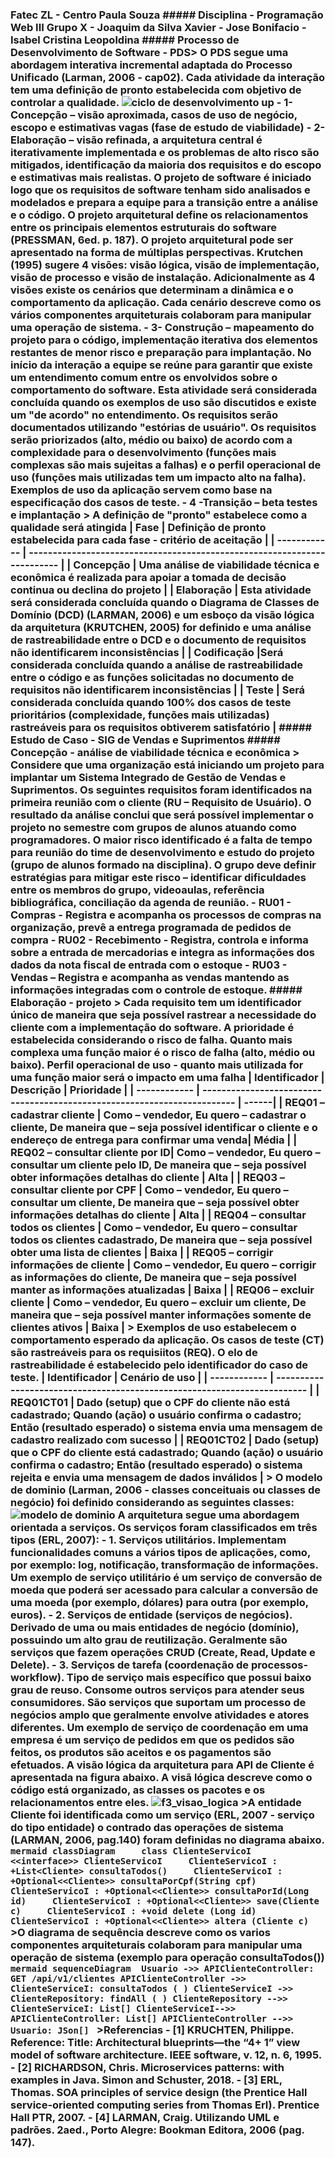 ### Fatec ZL - Centro Paula Souza ##### Disciplina - Programação Web III Grupo X  - Joaquim da Silva Xavier - Jose Bonifacio - Isabel Cristina Leopoldina  ##### Processo de Desenvolvimento de Software - PDS> O PDS segue uma abordagem interativa incremental adaptada do Processo Unificado (Larman, 2006 - cap02). Cada atividade da interação tem uma definição de pronto estabelecida com objetivo de controlar a qualidade.  ![ciclo de desenvolvimento up](https://user-images.githubusercontent.com/68782201/180198367-01b275f2-1bf1-409c-a7b7-46f231e4ff6e.png) - 1-Concepção – visão aproximada, casos de uso de negócio, escopo e estimativas vagas (fase de estudo de viabilidade) - 2-Elaboração – visão refinada, a arquitetura central é iterativamente implementada e os problemas de alto risco são mitigados, identificação da maioria dos requisitos e do escopo e estimativas mais realistas.  O projeto de software é iniciado logo que os requisitos de software tenham sido analisados e modelados e prepara a equipe para a transição entre a análise e o código. O projeto arquitetural define os relacionamentos entre os principais elementos estruturais do software (PRESSMAN, 6ed. p. 187). O projeto arquitetural pode ser apresentado na forma de múltiplas perspectivas. Krutchen (1995) sugere 4 visões: visão lógica, visão de implementação, visão de processo e visão de instalação. Adicionalmente as 4 visões existe os cenários que determinam a dinâmica e o comportamento da aplicação. Cada cenário descreve como os vários componentes arquiteturais colaboram para manipular uma operação de sistema.  - 3- Construção – mapeamento do projeto para o código, implementação iterativa dos elementos restantes de menor risco e preparação para implantação. No início da interação a equipe se reúne para garantir que existe um entendimento comum entre os envolvidos sobre o comportamento do software. Esta atividade será considerada concluída quando os exemplos de uso são discutidos e existe um "de acordo" no entendimento. Os requisitos serão documentados utilizando "estórias de usuário". Os requisitos serão priorizados (alto, médio ou baixo) de acordo com a complexidade para o desenvolvimento (funções mais complexas são mais sujeitas a falhas) e o perfil operacional de uso (funções mais utilizadas tem um impacto alto na falha). Exemplos de uso da aplicação servem como base na especificação dos casos de teste. - 4 -Transição – beta testes e implantação  > A definição de "pronto" estabelece como a qualidade será atingida | Fase | Definição de pronto estabelecida para cada fase - critério de aceitação | | ------------ | ------------------------------------------------------------------------ | | Concepção | Uma análise de viabilidade técnica e econômica é realizada para apoiar a tomada de decisão continua ou declina do projeto  |  | Elaboração | Esta atividade será considerada concluída quando o Diagrama de Classes de Domínio (DCD) (LARMAN, 2006) e um esboço da visão lógica da arquitetura (KRUTCHEN, 2005) for definido e uma análise de rastreabilidade entre o DCD e o documento de requisitos não identificarem inconsistências  | | Codificação |Será considerada concluída quando a análise de rastreabilidade entre o código e as funções solicitadas no documento de requisitos não identificarem inconsistências   | | Teste | Será considerada concluída quando 100% dos casos de teste prioritários (complexidade, funções mais utilizadas) rastreáveis para os requisitos obtiverem satisfatório   | ##### Estudo de Caso - SIG de Vendas e Suprimentos ##### Concepção - análise de viabilidade técnica e econômica > Considere que uma organização está iniciando um projeto para implantar um Sistema Integrado de Gestão de Vendas e Suprimentos.  Os seguintes requisitos foram identificados na primeira reunião com o cliente (RU – Requisito de Usuário). O resultado da análise conclui que será possível implementar o projeto no semestre com grupos de alunos atuando como programadores. O maior risco identificado é a falta de tempo para reunião do time de desenvolvimento e estudo do projeto (grupo de alunos formado na disciplina). O grupo deve definir estratégias para mitigar este risco – identificar dificuldades entre os membros do grupo, videoaulas, referência bibliográfica,  conciliação da agenda de reunião.   - RU01 - Compras - Registra e acompanha os processos de compras na organização, prevê a entrega programada de pedidos de compra - RU02 - Recebimento - Registra, controla e informa sobre a entrada de mercadorias e integra as informações dos dados da nota fiscal de entrada com o estoque  - RU03 - Vendas – Registra e acompanha as vendas mantendo as informações integradas com o controle de estoque.  ##### Elaboração - projeto > Cada requisito tem um identificador único de maneira que seja possível rastrear a necessidade do cliente com a implementação do software. A prioridade é estabelecida considerando o risco de falha. Quanto mais complexa uma função maior é o risco de falha (alto, médio ou baixo). Perfil operacional de uso - quanto mais utilizada for uma função maior será o impacto em uma falha | Identificador | Descrição | Prioridade | | ------------ | ------------------------------------------------------------------------ | ------|  | REQ01 – cadastrar cliente | Como – vendedor, Eu quero – cadastrar o cliente, De maneira que – seja possível identificar o cliente e o endereço de entrega para confirmar uma venda| Média | | REQ02 – consultar cliente por ID| Como – vendedor, Eu quero – consultar um cliente pelo ID, De maneira que – seja possível obter informações detalhas do cliente | Alta | | REQ03 – consultar cliente por CPF | Como – vendedor, Eu quero – consultar um cliente, De maneira que – seja possível obter informações detalhas do cliente | Alta | | REQ04 – consultar todos os clientes | Como – vendedor, Eu quero – consultar todos os clientes cadastrado, De maneira que – seja possível obter uma lista de clientes | Baixa | | REQ05 – corrigir informações de cliente | Como – vendedor, Eu quero – corrigir as informações do cliente, De maneira que – seja possível manter as informações atualizadas | Baixa | | REQ06 – excluir cliente | Como – vendedor, Eu quero – excluir um cliente, De maneira que – seja possível manter informações somente de clientes ativos | Baixa | > Exemplos de uso estabelecem o comportamento esperado da aplicação. Os casos de teste (CT) são rastreáveis para os requisiitos (REQ). O elo de rastreabilidade é estabelecido pelo identificador do caso de teste. | Identificador | Cenário de uso | | ------------ | ------------------------------------------------------------------------ | | REQ01CT01 | Dado (setup) que o CPF do cliente não está cadastrado; Quando (ação) o usuário confirma o cadastro; Então (resultado esperado) o sistema envia uma mensagem de cadastro realizado com sucesso | | REQ01CT02 | Dado (setup) que o CPF do cliente está cadastrado; Quando (ação) o usuário confirma o cadastro; Então (resultado esperado) o sistema rejeita e envia uma mensagem de dados inválidos | >  O modelo de dominio (Larman, 2006 - classes conceituais ou classes de negócio) foi definido considerando as seguintes classes:  ![modelo de dominio](https://user-images.githubusercontent.com/68782201/160412338-54c2c974-d6d2-4ab6-bea5-e1137a6f7e6c.jpg) A arquitetura segue uma abordagem orientada a serviços. Os serviços foram classificados em três tipos (ERL, 2007): - **1. Serviços utilitários**. Implementam funcionalidades comuns a vários tipos de aplicações, como, por exemplo: log, notificação, transformação de informações. Um exemplo de serviço utilitário é um serviço de conversão de moeda que poderá ser acessado para calcular a conversão de uma moeda (por exemplo, dólares) para outra (por exemplo, euros). - **2. Serviços de entidade (serviços de negócios)**. Derivado de uma ou mais entidades de negócio (domínio), possuindo um alto grau de reutilização. Geralmente são serviços que fazem operações CRUD (Create, Read, Update e Delete).  - **3. Serviços de tarefa (coordenação de processos-workflow)**. Tipo de serviço mais específico que possui baixo grau de reuso. Consome outros serviços para atender seus consumidores. São serviços que suportam um processo de negócios amplo que geralmente envolve atividades e atores diferentes. Um exemplo de serviço de coordenação em uma empresa é um serviço de pedidos em que os pedidos são feitos, os produtos são aceitos e os pagamentos são efetuados. A visão lógica da arquitetura para API de Cliente é apresentada na figura abaixo. A visã lógica descreve como o código está organizado, as classes os pacotes e os relacionamentos entre eles.  ![f3_visao_logica](https://user-images.githubusercontent.com/68782201/162488505-5ec27561-eb83-42dc-a05f-27760e5bb7f3.jpg) >A entidade Cliente foi identificada como um serviço (ERL, 2007 - serviço do tipo entidade) o contrado das operações de sistema (LARMAN, 2006, pag.140) foram definidas no diagrama abaixo. ```mermaid classDiagram     class ClienteServicoI     <<interface>> ClienteServicoI     ClienteServicoI : +List<Cliente> consultaTodos()     ClienteServicoI : +Optional<<Cliente>> consultaPorCpf(String cpf)     ClienteServicoI : +Optional<<Cliente>> consultaPorId(Long id)     ClienteServicoI : +Optional<<Cliente>> save(Cliente c)     ClienteServicoI : +void delete (Long id)     ClienteServicoI : +Optional<<Cliente>> altera (Cliente c) ``` >O diagrama de sequência descreve como os varios componentes arquiteturais colaboram para manipular uma operação de sistema (exemplo para operação consultaTodos()) ```mermaid sequenceDiagram  Usuario ->> APIClienteController: GET /api/v1/clientes APIClienteController ->> ClienteServiceI: consultaTodos ( ) ClienteServiceI ->> ClienteRepository: findAll ( ) ClienteRepository -->> ClienteServiceI: List[] ClienteServiceI-->> APIClienteController: List[] APIClienteController -->> Usuario: JSon[] ``` >Referencias - [1] KRUCHTEN, Philippe. Reference: Title: Architectural blueprints—the “4+ 1” view model of software architecture. IEEE software, v. 12, n. 6, 1995. - [2] RICHARDSON, Chris. Microservices patterns: with examples in Java. Simon and Schuster, 2018. - [3] ERL, Thomas. SOA principles of service design (the Prentice Hall service-oriented computing series from Thomas Erl). Prentice Hall PTR, 2007. - [4] LARMAN, Craig. Utilizando UML e padrões. 2aed., Porto Alegre: Bookman Editora, 2006 (pag. 147).
